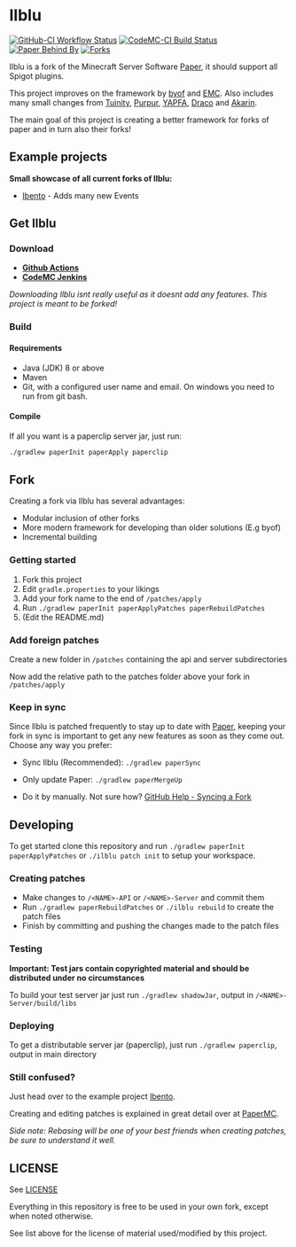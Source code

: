 # Ilblu

[![GitHub-CI Workflow Status](https://badgen.net/github/checks/Paul1365972/Ilblu?label=Github%20Build&icon=github)](https://github.com/Paul1365972/Ilblu/actions?query=workflow%3A%22Build%22)
[![CodeMC-CI Build Status](https://badgen.net/runkit/jenkins-status-vbryjbp7mcuc/ci.codemc.io%2Fjob%2FPaul1365972%2Fjob%2FIlblu?label=CodeMC%20Build&icon=https%3A%2F%2Fsvgshare.com%2Fi%2FKEK.svg&cache=900)](https://ci.codemc.io/job/Paul1365972/job/Ilblu/)
[![Paper Behind By](https://badgen.net/runkit/behind-paper-0pf96gidt2a1/Paul1365972/Ilblu?icon=git&cache=1800)](https://github.com/PaperMC/Paper)
[![Forks](https://badgen.net/github/forks/Paul1365972/Ilblu?label=Forks&icon=https%3A%2F%2Fsvgshare.com%2Fi%2FKFz.svg&cache=3600)](https://github.com/Paul1365972/Ilblu/network/members)

Ilblu is a fork of the Minecraft Server Software [Paper](https://github.com/PaperMC/Paper), it should support all Spigot plugins.

This project improves on the framework by [byof](https://github.com/electronicboy/byof) and [EMC](https://github.com/starlis/empirecraft). Also includes many small changes from [Tuinity](https://github.com/Spottedleaf/Tuinity), [Purpur](https://github.com/pl3xgaming/Purpur), [YAPFA](https://github.com/tr7zw/YAPFA), [Draco](https://github.com/Draycia/Draco) and [Akarin](https://github.com/Akarin-project/Akarin).

The main goal of this project is creating a better framework for forks of paper and in turn also their forks!

## Example projects

**Small showcase of all current forks of Ilblu:**

- [Ibento](https://github.com/Paul1365972/Ibento) - Adds many new Events

## Get Ilblu

### Download

- [**Github Actions**](https://github.com/Paul1365972/Ilblu/actions?query=workflow%3A%22Build%22)
- [**CodeMC Jenkins**](https://ci.codemc.io/job/Paul1365972/job/Ilblu/lastSuccessfulBuild)

*Downloading Ilblu isnt really useful as it doesnt add any features. This project is meant to be forked!*


### Build

#### Requirements

- Java (JDK) 8 or above
- Maven
- Git, with a configured user name and email. 
  On windows you need to run from git bash.

#### Compile

If all you want is a paperclip server jar, just run:
```sh
./gradlew paperInit paperApply paperclip
```

## Fork

Creating a fork via Ilblu has several advantages:
- Modular inclusion of other forks
- More modern framework for developing than older solutions (E.g byof)
- Incremental building

### Getting started

1. Fork this project
2. Edit `gradle.properties` to your likings
3. Add your fork name to the end of `/patches/apply`
4. Run ```./gradlew paperInit paperApplyPatches paperRebuildPatches```
5. (Edit the README.md)

### Add foreign patches

Create a new folder in `/patches` containing the api and server subdirectories

Now add the relative path to the patches folder above your fork in `/patches/apply`

### Keep in sync

Since Ilblu is patched frequently to stay up to date with [Paper](https://github.com/PaperMC/Paper), keeping your fork in sync is important to get any new features as soon as they come out. Choose any way you prefer:

- Sync Ilblu (Recommended): `./gradlew paperSync`

- Only update Paper: `./gradlew paperMergeUp`

- Do it by manually. Not sure how? [GitHub Help - Syncing a Fork](https://help.github.com/en/github/collaborating-with-issues-and-pull-requests/syncing-a-fork)

## Developing

To get started clone this repository and run `./gradlew paperInit paperApplyPatches` or `./ilblu patch init` to setup your workspace.

### Creating patches

- Make changes to `/<NAME>-API` or `/<NAME>-Server` and commit them
- Run `./gradlew paperRebuildPatches` or `./ilblu rebuild`  to create the patch files
- Finish by committing and pushing the changes made to the patch files

### Testing

**Important: Test jars contain copyrighted material and should be distributed under no circumstances**

To build your test server jar just run ```./gradlew shadowJar```, output in `/<NAME>-Server/build/libs`

### Deploying

To get a distributable server jar (paperclip), just run ```./gradlew paperclip```, output in main directory

### Still confused?

Just head over to the example project [Ibento](https://github.com/Paul1365972/Ibento).

Creating and editing patches is explained in great detail over at [PaperMC](https://github.com/PaperMC/Paper/blob/master/CONTRIBUTING.md).

*Side note: Rebasing will be one of your best friends when creating patches, be sure to understand it well.*

## LICENSE

See [LICENSE](LICENSE)

Everything in this repository is free to be used in your own fork, except when noted otherwise. 

See list above for the license of material used/modified by this project.
